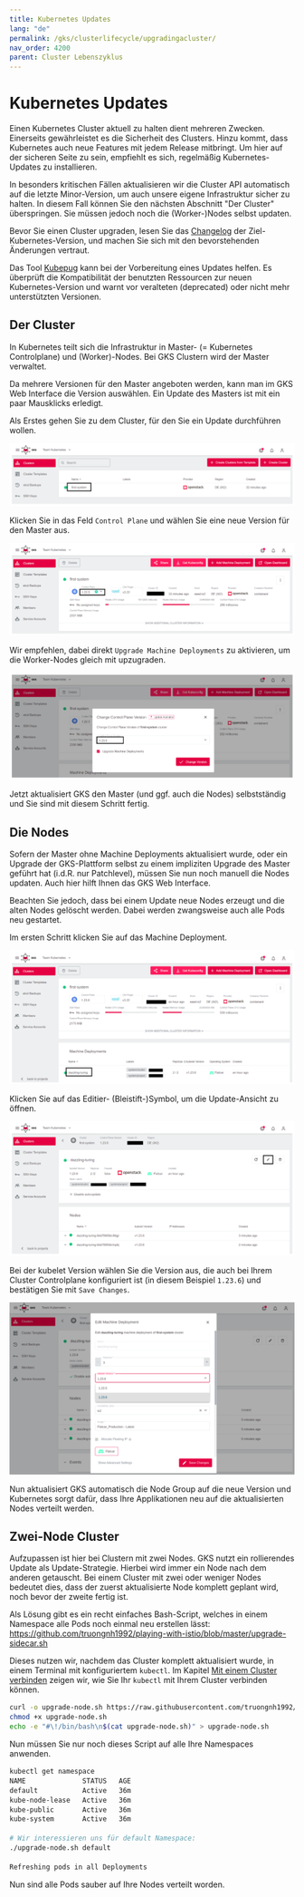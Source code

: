 ```yaml
---
title: Kubernetes Updates
lang: "de"
permalink: /gks/clusterlifecycle/upgradingacluster/
nav_order: 4200
parent: Cluster Lebenszyklus
---
```

<!-- LTeX:  language=de-DE -->
# Kubernetes Updates

Einen Kubernetes Cluster aktuell zu halten dient mehreren Zwecken.
Einerseits gewährleistet es die Sicherheit des Clusters. Hinzu
kommt, dass Kubernetes auch neue Features mit jedem Release mitbringt.
Um hier auf der sicheren Seite zu sein, empfiehlt
es sich, regelmäßig Kubernetes-Updates zu installieren.

In besonders kritischen Fällen aktualisieren wir die Cluster API
automatisch auf die letzte Minor-Version, um auch unsere eigene
Infrastruktur sicher zu halten. In diesem Fall können Sie den nächsten
Abschnitt "Der Cluster" überspringen. Sie müssen jedoch noch die (Worker-)Nodes
selbst updaten.

Bevor Sie einen Cluster upgraden, lesen Sie das [Changelog](/gks/about/) der Ziel-Kubernetes-Version,
und machen Sie sich mit den bevorstehenden Änderungen vertraut.

Das Tool [Kubepug](https://github.com/rikatz/kubepug) kann bei der Vorbereitung eines Updates helfen.
Es überprüft die Kompatibilität der benutzten Ressourcen zur neuen Kubernetes-Version und warnt vor veralteten (deprecated) oder nicht mehr unterstützten Versionen.

## Der Cluster

In Kubernetes teilt sich die Infrastruktur in Master- (= Kubernetes Controlplane) und (Worker)-Nodes.
Bei GKS Clustern wird der Master verwaltet.

Da mehrere Versionen für den Master angeboten werden, kann man
im GKS Web Interface die Version auswählen. Ein
Update des Masters ist mit ein paar Mausklicks erledigt.

Als Erstes gehen Sie zu dem Cluster, für den Sie ein Update durchführen wollen.

![Step 1](../images/KubUpd01.png)

Klicken Sie in das Feld `Control Plane` und wählen Sie eine
neue Version für den Master aus.

![Step 2](../images/KubUpd02.png)

Wir empfehlen, dabei direkt `Upgrade Machine Deployments` zu aktivieren, um die Worker-Nodes gleich mit upzugraden.

![Step 2](../images/KubUpd03.png)

Jetzt aktualisiert GKS den Master (und ggf. auch die Nodes) selbstständig und Sie sind mit
diesem Schritt fertig.

## Die Nodes

Sofern der Master ohne Machine Deployments aktualisiert wurde, oder ein Upgrade der GKS-Plattform selbst zu einem impliziten Upgrade des Master geführt hat (i.d.R. nur Patchlevel), müssen Sie nun noch manuell die Nodes updaten. Auch hier hilft Ihnen das GKS Web Interface.

Beachten Sie jedoch, dass bei einem Update neue Nodes erzeugt
und die alten Nodes gelöscht werden. Dabei werden zwangsweise auch
alle Pods neu gestartet.

Im ersten Schritt klicken Sie auf das Machine Deployment.

![Step 3](../images/KubUpd04.png)

Klicken Sie auf das Editier- (Bleistift-)Symbol, um die Update-Ansicht
zu öffnen.

![Step 4](../images/KubUpd05.png)

Bei der kubelet Version wählen Sie die Version aus, die auch bei
Ihrem Cluster Controlplane konfiguriert ist (in diesem Beispiel
`1.23.6`) und bestätigen Sie mit `Save Changes`.

![Step 5](../images/KubUpd06.png)

Nun aktualisiert GKS automatisch die Node Group auf die neue Version
und Kubernetes sorgt dafür, dass Ihre Applikationen
neu auf die aktualisierten Nodes verteilt werden.

## Zwei-Node Cluster

Aufzupassen ist hier bei Clustern mit zwei Nodes. GKS nutzt ein
rollierendes Update als Update-Strategie. Hierbei wird immer
ein Node nach dem anderen getauscht. Bei einem Cluster mit zwei oder
weniger Nodes bedeutet dies, dass der zuerst aktualisierte Node komplett
geplant wird, noch bevor der zweite fertig ist.

Als Lösung gibt es ein recht einfaches Bash-Script, welches in einem
Namespace alle Pods noch einmal neu erstellen lässt:
<https://github.com/truongnh1992/playing-with-istio/blob/master/upgrade-sidecar.sh>
<!-- the above is a REALLY bad idea as we are linking to contents that can be changed at any time without us noticing ... we need to FIX this -->

Dieses nutzen wir, nachdem das Cluster komplett aktualisiert wurde, in einem Terminal mit konfiguriertem `kubectl`. Im Kapitel [Mit einem Cluster verbinden](/gks/accessmanagement/connectingtoacluster/) zeigen wir, wie Sie Ihr `kubectl` mit Ihrem Cluster verbinden können.

```bash
curl -o upgrade-node.sh https://raw.githubusercontent.com/truongnh1992/playing-with-istio/master/upgrade-sidecar.sh
chmod +x upgrade-node.sh
echo -e "#\!/bin/bash\n$(cat upgrade-node.sh)" > upgrade-node.sh
```

Nun müssen Sie nur noch dieses Script auf alle Ihre Namespaces anwenden.

```bash
kubectl get namespace
NAME              STATUS   AGE
default           Active   36m
kube-node-lease   Active   36m
kube-public       Active   36m
kube-system       Active   36m

# Wir interessieren uns für default Namespace:
./upgrade-node.sh default

Refreshing pods in all Deployments
```

Nun sind alle Pods sauber auf Ihre Nodes verteilt worden.
